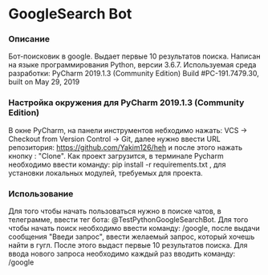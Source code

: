 # GoogleSearch Bot
### Описание
Бот-поисковик в google. Выдает первые 10 результатов поиска. Написан на языке программирования Python, версии 3.6.7.
Используемая среда разработки: 
  PyCharm 2019.1.3 (Community Edition)
  Build #PC-191.7479.30, built on May 29, 2019

### Настройка окружения для PyCharm 2019.1.3 (Community Edition)
В окне PyCharm, на панели инструментов небходимо нажать: VCS -> Checkout from Version Control -> Git, далее нужно ввести URL репозитория: https://github.com/Yakim126/heh и после этого нажать кнопку : "Clone". Как проект загрузится, в терминале Pycharm необходимо ввести команду: pip install -r requirements.txt , для установки
локальных модулей, требуемых для проекта.
 
### Использование
Для того чтобы начать пользоваться нужно в поиске чатов, в телеграмме, ввести тег бота: @TestPythonGoogleSearchBot. Для того чтобы начать поиск необходимо ввести команду: /google, после выдачи сообщения "Введи запрос", ввести желаемый запрос, который хочешь найти в гугл. После этого выдаст первые 10 результатов поиска. Для ввода нового запроса необходимо каждый раз вводить команду: /google
